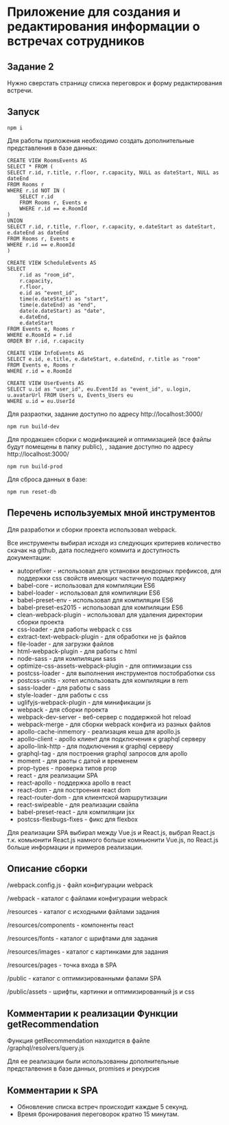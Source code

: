 # Приложение для создания и редактирования информации о встречах сотрудников

## Задание 2
Нужно сверстать страницу списка переговрок и форму редактирования встречи.

## Запуск
```
npm i
```
Для работы приложения необходимо создать дополнительные представления в базе данных:
```
CREATE VIEW RoomsEvents AS
SELECT * FROM (
SELECT r.id, r.title, r.floor, r.capacity, NULL as dateStart, NULL as dateEnd
FROM Rooms r
WHERE r.id NOT IN (
	SELECT r.id
	FROM Rooms r, Events e
	WHERE r.id == e.RoomId
)
UNION
SELECT r.id, r.title, r.floor, r.capacity, e.dateStart as dateStart, e.dateEnd as dateEnd
FROM Rooms r, Events e
WHERE r.id == e.RoomId
)
```
```
CREATE VIEW ScheduleEvents AS
SELECT 
	r.id as "room_id", 
	r.capacity, 
	r.floor,
	e.id as "event_id", 
	time(e.dateStart) as "start", 
	time(e.dateEnd) as "end",
	date(e.dateStart) as "date",
	e.dateEnd, 
    e.dateStart
FROM Events e, Rooms r
WHERE e.RoomId = r.id
ORDER BY r.id, r.capacity
```

```
CREATE VIEW InfoEvents AS
SELECT e.id, e.title, e.dateStart, e.dateEnd, r.title as "room"
FROM Events e, Rooms r
WHERE r.id = e.RoomId
```

```
CREATE VIEW UserEvents AS
SELECT u.id as "user_id", eu.EventId as "event_id", u.login, u.avatarUrl FROM Users u, Events_Users eu
WHERE u.id = eu.UserId
```
Для разраотки, задание доступно по адресу http://localhost:3000/
```
npm run build-dev
```
Для продакшен сборки с модификацией и оптимизацией (все файлы будут помещены в папку public), , задание доступно по адресу http://localhost:3000/
```
npm run build-prod
```  

Для сброса данных в базе:
```
npm run reset-db
```
## Перечень используемых мной инструментов
Для разработки и сборки проекта использовал webpack.

Все инструменты выбирал исходя из следующих критериев количество скачак на github, дата последнего коммита и доступность документации:

- autoprefixer -  использовал для установки вендорных префиксов, для поддержки css свойств имеющих частичную поддержку
- babel-core - использовал для компиляции ES6
- babel-loader - использовал для компиляции ES6
- babel-preset-env - использовал для компиляции ES6
- babel-preset-es2015 - использовал для компиляции ES6
- clean-webpack-plugin - использовал для удаления директории сборки проекта
- css-loader - для работы webpack с css
- extract-text-webpack-plugin - для обработки не js файлов
- file-loader - для загрузки файлов
- html-webpack-plugin - для работы с html
- node-sass - для компиляции sass
- optimize-css-assets-webpack-plugin - для оптимизации css
- postcss-loader - для выполнения инструментов постобработки css
- postcss-units - хотел использовать для компиляции в rem
- sass-loader - для работы с sass
- style-loader - для работы с css
- uglifyjs-webpack-plugin - для минификации js
- webpack - для сборки проекта
- webpack-dev-server - веб-сервер с поддержкой hot reload
- webpack-merge - для сборки webpack конфига из разных файлов
- apollo-cache-inmemory - реализация кеша для apollo.js 
- apollo-client - apollo клиент для подключения к graphql серверу
- apollo-link-http - для подключения к graphql серверу
- graphql-tag - для построения graphql запросов для apollo
- moment - для раоты с датой и временем
- prop-types - проверка типов prop
- react - для реализации SPA
- react-apollo - поддержка apollo в react
- react-dom - для построения react dom
- react-router-dom - для клиентской маршрутизации
- react-swipeable - для реализации свайпа
- babel-preset-react - для компиляции jsx
- postcss-flexbugs-fixes - фикс для flexbox

Для реализации SPA выбирал между Vue.js и React.js, выбрал React.js т.к. комьюнити React.js намного больше комньюнити Vue.js, по React.js больше информации и примеров реализации.

## Описание сборки

/webpack.config.js - файл конфигурации webpack

/webpack - каталог с файлами конфигурации webpack

/resources - каталог с исходными файлами задания

/resources/components - компоненты react

/resources/fonts - каталог с шрифтами для задания

/resources/images - каталог с картинками для задания

/resources/pages - точка входа в SPA

/public - каталог с оптимизированными фалами SPA

/public/assets - шрифты, картинки и оптимизированный js и css

## Комментарии к реализации Функции getRecommendation 
   
Функция getRecommendation находится в файле /graphql/resolvers/query.js

Для ее реализации были использованны дополнительные предсталвения в базе данных, promises и рекурсия

## Комментарии к SPA

- Обновление списка встреч происходит каждые 5 секунд.
- Время бронирования переговорок кратно 15 минутам.
